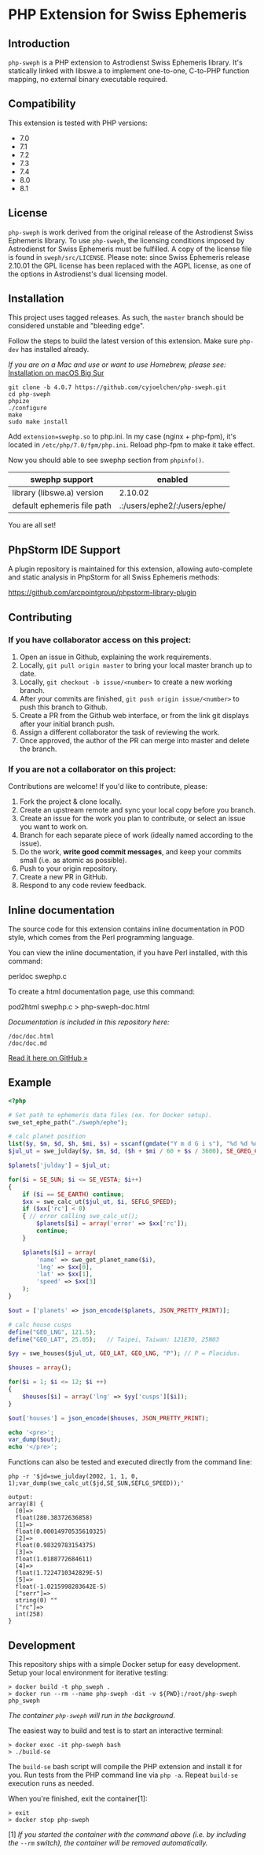 # PHP Extension for Swiss Ephemeris

## Introduction
`php-sweph` is a PHP extension to Astrodienst Swiss Ephemeris library. It's statically linked with libswe.a to implement one-to-one, C-to-PHP function mapping, no external binary executable required.

## Compatibility
This extension is tested with PHP versions:
- 7.0
- 7.1
- 7.2
- 7.3
- 7.4
- 8.0
- 8.1

## License
`php-sweph` is work derived from the original release of the Astrodienst Swiss Ephemeris library.
To use `php-sweph`, the licensing conditions imposed by Astrodienst for Swiss Ephemeris must
be fulfilled. A copy of the license file
is found in `sweph/src/LICENSE`. Please note: since Swiss Ephemeris release 2.10.01 the GPL license has been
replaced with the AGPL license, as one of the options in Astrodienst's dual licensing model.

## Installation

This project uses tagged releases.
As such, the `master` branch should be considered unstable and "bleeding edge".

Follow the steps to build the latest version of this extension.
Make sure `php-dev` has installed already.

_If you are on a Mac and use or want to use Homebrew, please see:_
[Installation on macOS Big Sur](https://github.com/cyjoelchen/php-sweph/wiki/Install-on-macOS-Big-Sur.)

```
git clone -b 4.0.7 https://github.com/cyjoelchen/php-sweph.git
cd php-sweph
phpize
./configure
make
sudo make install
```

Add `extension=swephp.so` to php.ini. In my case (nginx + php-fpm), it's located in `/etc/php/7.0/fpm/php.ini`. Reload php-fpm to make it take effect.

Now you should able to see swephp section from `phpinfo()`.

 swephp support | enabled 
---|---
 library (libswe.a) version | 2.10.02
 default ephemeris file path | .:/users/ephe2/:/users/ephe/ 

You are all set!

## PhpStorm IDE Support
A plugin repository is maintained for this extension, allowing auto-complete and static analysis in PhpStorm for all Swiss Ephemeris methods:

https://github.com/arcpointgroup/phpstorm-library-plugin

## Contributing

### If you have collaborator access on this project:

1. Open an issue in Github, explaining the work requirements.
2. Locally, `git pull origin master` to bring your local master branch up to date.
3. Locally, `git checkout -b issue/<number>` to create a new working branch.
4. After your commits are finished, `git push origin issue/<number>` to push this branch to Github.
5. Create a PR from the Github web interface, or from the link git displays after your initial branch push.
6. Assign a different collaborator the task of reviewing the work.
7. Once approved, the author of the PR can merge into master and delete the branch.

### If you are not a collaborator on this project:

Contributions are welcome! If you'd like to contribute, please:

1. Fork the project & clone locally.
2. Create an upstream remote and sync your local copy before you branch.
3. Create an issue for the work you plan to contribute, or select an issue you want to work on.
4. Branch for each separate piece of work (ideally named according to the issue).
5. Do the work, __write good commit messages__, and keep your commits small (i.e. as atomic as possible).
6. Push to your origin repository.
7. Create a new PR in GitHub.
8. Respond to any code review feedback.

## Inline documentation
The source code for this extension contains inline documentation in POD style,
which comes from the Perl programming language.

You can view the inline documentation, if you have Perl installed, with this command:

perldoc swephp.c

To create a html documentation page, use this command:

pod2html swephp.c > php-sweph-doc.html

_Documentation is included in this repository here:_
```
/doc/doc.html
/doc/doc.md
```
[Read it here on GitHub &raquo;](https://github.com/cyjoelchen/php-sweph/blob/master/doc/doc.md)

## Example

```php
<?php

# Set path to ephemeris data files (ex. for Docker setup).
swe_set_ephe_path("./sweph/ephe");

# calc planet position
list($y, $m, $d, $h, $mi, $s) = sscanf(gmdate("Y m d G i s"), "%d %d %d %d %d %d");
$jul_ut = swe_julday($y, $m, $d, ($h + $mi / 60 + $s / 3600), SE_GREG_CAL);

$planets['julday'] = $jul_ut;

for($i = SE_SUN; $i <= SE_VESTA; $i++)
{
    if ($i == SE_EARTH) continue;
    $xx = swe_calc_ut($jul_ut, $i, SEFLG_SPEED);
    if ($xx['rc'] < 0) 
    { // error calling swe_calc_ut();
        $planets[$i] = array('error' => $xx['rc']);
        continue;
    }

    $planets[$i] = array(
        'name' => swe_get_planet_name($i),
        'lng' => $xx[0],
        'lat' => $xx[1],
        'speed' => $xx[3]
    );
}

$out = ['planets' => json_encode($planets, JSON_PRETTY_PRINT)];

# calc house cusps
define("GEO_LNG", 121.5);
define("GEO_LAT", 25.05);   // Taipei, Taiwan: 121E30, 25N03

$yy = swe_houses($jul_ut, GEO_LAT, GEO_LNG, "P"); // P = Placidus. 

$houses = array();

for($i = 1; $i <= 12; $i ++) 
{
    $houses[$i] = array('lng' => $yy['cusps'][$i]);
}

$out['houses'] = json_encode($houses, JSON_PRETTY_PRINT);

echo '<pre>';
var_dump($out);
echo '</pre>';
```

Functions can also be tested and executed directly from the command line:                                    
```                                                                                                          
php -r '$jd=swe_julday(2002, 1, 1, 0, 1);var_dump(swe_calc_ut($jd,SE_SUN,SEFLG_SPEED));'                     
                                                                                                             
output:                                                                                                      
array(8) {
  [0]=>
  float(280.38372636858)
  [1]=>
  float(0.00014970535610325)
  [2]=>
  float(0.98329783154375)
  [3]=>
  float(1.0188772684611)
  [4]=>
  float(1.7224710342829E-5)
  [5]=>
  float(-1.0215998283642E-5)
  ["serr"]=>
  string(0) ""
  ["rc"]=>
  int(258)
}
```                                                                                                          

## Development

This repository ships with a simple Docker setup for easy development.
Setup your local environment for iterative testing:

```
> docker build -t php_sweph .
> docker run --rm --name php-sweph -dit -v ${PWD}:/root/php-sweph php_sweph
```

_The container `php-sweph` will run in the background._

The easiest way to build and test is to start an interactive terminal:

```
> docker exec -it php-sweph bash
> ./build-se
``` 

The `build-se` bash script will compile the PHP extension and install it for you.
Run tests from the PHP command line via `php -a`.
Repeat `build-se` execution runs as needed.

When you're finished, exit the container[1]:

```
> exit
> docker stop php-sweph
```
[1]
_If you started the container with the command above (i.e. by including the `--rm` switch),
the container will be removed automatically._
